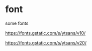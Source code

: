# font

some fonts

https://fonts.gstatic.com/s/ytsans/v10/

https://fonts.gstatic.com/s/ytsans/v20/
